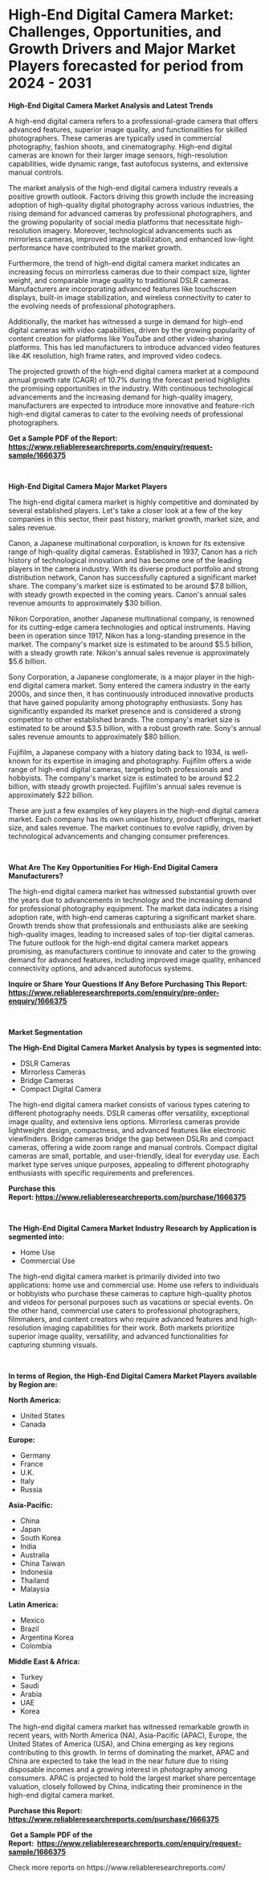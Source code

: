 <p><h1>High-End Digital Camera Market: Challenges, Opportunities, and Growth Drivers and Major Market Players forecasted for period from 2024 - 2031</h1></p><p><strong>High-End Digital Camera Market Analysis and Latest Trends</strong></p>
<p><p>A high-end digital camera refers to a professional-grade camera that offers advanced features, superior image quality, and functionalities for skilled photographers. These cameras are typically used in commercial photography, fashion shoots, and cinematography. High-end digital cameras are known for their larger image sensors, high-resolution capabilities, wide dynamic range, fast autofocus systems, and extensive manual controls.</p><p>The market analysis of the high-end digital camera industry reveals a positive growth outlook. Factors driving this growth include the increasing adoption of high-quality digital photography across various industries, the rising demand for advanced cameras by professional photographers, and the growing popularity of social media platforms that necessitate high-resolution imagery. Moreover, technological advancements such as mirrorless cameras, improved image stabilization, and enhanced low-light performance have contributed to the market growth.</p><p>Furthermore, the trend of high-end digital camera market indicates an increasing focus on mirrorless cameras due to their compact size, lighter weight, and comparable image quality to traditional DSLR cameras. Manufacturers are incorporating advanced features like touchscreen displays, built-in image stabilization, and wireless connectivity to cater to the evolving needs of professional photographers.</p><p>Additionally, the market has witnessed a surge in demand for high-end digital cameras with video capabilities, driven by the growing popularity of content creation for platforms like YouTube and other video-sharing platforms. This has led manufacturers to introduce advanced video features like 4K resolution, high frame rates, and improved video codecs.</p><p>The projected growth of the high-end digital camera market at a compound annual growth rate (CAGR) of 10.7% during the forecast period highlights the promising opportunities in the industry. With continuous technological advancements and the increasing demand for high-quality imagery, manufacturers are expected to introduce more innovative and feature-rich high-end digital cameras to cater to the evolving needs of professional photographers.</p></p>
<p><strong>Get a Sample PDF of the Report:&nbsp; <a href="https://www.reliableresearchreports.com/enquiry/request-sample/1666375">https://www.reliableresearchreports.com/enquiry/request-sample/1666375</a></strong></p>
<p>&nbsp;</p>
<p><strong>High-End Digital Camera Major Market Players</strong></p>
<p><p>The high-end digital camera market is highly competitive and dominated by several established players. Let's take a closer look at a few of the key companies in this sector, their past history, market growth, market size, and sales revenue.</p><p>Canon, a Japanese multinational corporation, is known for its extensive range of high-quality digital cameras. Established in 1937, Canon has a rich history of technological innovation and has become one of the leading players in the camera industry. With its diverse product portfolio and strong distribution network, Canon has successfully captured a significant market share. The company's market size is estimated to be around $7.8 billion, with steady growth expected in the coming years. Canon's annual sales revenue amounts to approximately $30 billion.</p><p>Nikon Corporation, another Japanese multinational company, is renowned for its cutting-edge camera technologies and optical instruments. Having been in operation since 1917, Nikon has a long-standing presence in the market. The company's market size is estimated to be around $5.5 billion, with a steady growth rate. Nikon's annual sales revenue is approximately $5.6 billion.</p><p>Sony Corporation, a Japanese conglomerate, is a major player in the high-end digital camera market. Sony entered the camera industry in the early 2000s, and since then, it has continuously introduced innovative products that have gained popularity among photography enthusiasts. Sony has significantly expanded its market presence and is considered a strong competitor to other established brands. The company's market size is estimated to be around $3.5 billion, with a robust growth rate. Sony's annual sales revenue amounts to approximately $80 billion.</p><p>Fujifilm, a Japanese company with a history dating back to 1934, is well-known for its expertise in imaging and photography. Fujifilm offers a wide range of high-end digital cameras, targeting both professionals and hobbyists. The company's market size is estimated to be around $2.2 billion, with steady growth projected. Fujifilm's annual sales revenue is approximately $22 billion.</p><p>These are just a few examples of key players in the high-end digital camera market. Each company has its own unique history, product offerings, market size, and sales revenue. The market continues to evolve rapidly, driven by technological advancements and changing consumer preferences.</p></p>
<p>&nbsp;</p>
<p><strong>What Are The Key Opportunities For High-End Digital Camera Manufacturers?</strong></p>
<p><p>The high-end digital camera market has witnessed substantial growth over the years due to advancements in technology and the increasing demand for professional photography equipment. The market data indicates a rising adoption rate, with high-end cameras capturing a significant market share. Growth trends show that professionals and enthusiasts alike are seeking high-quality images, leading to increased sales of top-tier digital cameras. The future outlook for the high-end digital camera market appears promising, as manufacturers continue to innovate and cater to the growing demand for advanced features, including improved image quality, enhanced connectivity options, and advanced autofocus systems.</p></p>
<p><strong>Inquire or Share Your Questions If Any Before Purchasing This Report: <a href="https://www.reliableresearchreports.com/enquiry/pre-order-enquiry/1666375">https://www.reliableresearchreports.com/enquiry/pre-order-enquiry/1666375</a></strong></p>
<p>&nbsp;</p>
<p><strong>Market Segmentation</strong></p>
<p><strong>The High-End Digital Camera Market Analysis by types is segmented into:</strong></p>
<p><ul><li>DSLR Cameras</li><li>Mirrorless Cameras</li><li>Bridge Cameras</li><li>Compact Digital Camera</li></ul></p>
<p><p>The high-end digital camera market consists of various types catering to different photography needs. DSLR cameras offer versatility, exceptional image quality, and extensive lens options. Mirrorless cameras provide lightweight design, compactness, and advanced features like electronic viewfinders. Bridge cameras bridge the gap between DSLRs and compact cameras, offering a wide zoom range and manual controls. Compact digital cameras are small, portable, and user-friendly, ideal for everyday use. Each market type serves unique purposes, appealing to different photography enthusiasts with specific requirements and preferences.</p></p>
<p><strong>Purchase this Report:&nbsp;<a href="https://www.reliableresearchreports.com/purchase/1666375">https://www.reliableresearchreports.com/purchase/1666375</a></strong></p>
<p>&nbsp;</p>
<p><strong>The High-End Digital Camera Market Industry Research by Application is segmented into:</strong></p>
<p><ul><li>Home Use</li><li>Commercial Use</li></ul></p>
<p><p>The high-end digital camera market is primarily divided into two applications: home use and commercial use. Home use refers to individuals or hobbyists who purchase these cameras to capture high-quality photos and videos for personal purposes such as vacations or special events. On the other hand, commercial use caters to professional photographers, filmmakers, and content creators who require advanced features and high-resolution imaging capabilities for their work. Both markets prioritize superior image quality, versatility, and advanced functionalities for capturing stunning visuals.</p></p>
<p>&nbsp;</p>
<p><strong>In terms of Region, the High-End Digital Camera Market Players available by Region are:</strong></p>
<p>
    <p> <strong> North America: </strong>
        <ul>
            <li>United States</li>
            <li>Canada</li>
        </ul>
        </p> 
    <p> <strong> Europe: </strong>
        <ul>
            <li>Germany</li>
            <li>France</li>
            <li>U.K.</li>
            <li>Italy</li>
            <li>Russia</li>
        </ul>
        </p> 
    <p> <strong> Asia-Pacific: </strong>
        <ul>
            <li>China</li>
            <li>Japan</li>
            <li>South Korea</li>
            <li>India</li>
            <li>Australia</li>
            <li>China Taiwan</li>
            <li>Indonesia</li>
            <li>Thailand</li>
            <li>Malaysia</li>
        </ul>
        </p> 
    <p> <strong> Latin America: </strong>
        <ul>
            <li>Mexico</li>
            <li>Brazil</li>
            <li>Argentina Korea</li>
            <li>Colombia</li>
        </ul>
        </p> 
    <p> <strong> Middle East & Africa: </strong>
        <ul>
            <li>Turkey</li>
            <li>Saudi</li>
            <li>Arabia</li>
            <li>UAE</li>
            <li>Korea</li>
        </ul>
    </p>
    </p>
<p><p>The high-end digital camera market has witnessed remarkable growth in recent years, with North America (NA), Asia-Pacific (APAC), Europe, the United States of America (USA), and China emerging as key regions contributing to this growth. In terms of dominating the market, APAC and China are expected to take the lead in the near future due to rising disposable incomes and a growing interest in photography among consumers. APAC is projected to hold the largest market share percentage valuation, closely followed by China, indicating their prominence in the high-end digital camera market.</p></p>
<p><strong>Purchase this Report: <a href="https://www.reliableresearchreports.com/purchase/1666375">https://www.reliableresearchreports.com/purchase/1666375</a></strong></p>
<p>&nbsp;<strong>Get a Sample PDF of the Report:&nbsp;&nbsp;<a href="https://www.reliableresearchreports.com/enquiry/request-sample/1666375">https://www.reliableresearchreports.com/enquiry/request-sample/1666375</a></strong></p>
<p><strong></strong></p>
<p>Check more reports on https://www.reliableresearchreports.com/</p>